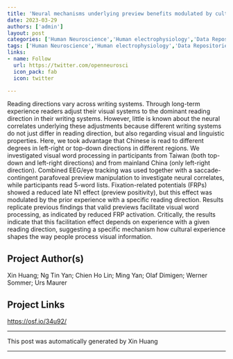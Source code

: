 ```yaml
---
title: 'Neural mechanisms underlying preview benefits modulated by cultural experience of reading direction'
date: 2023-03-29
authors: ['admin']
layout: post
categories: ['Human Neuroscience','Human electrophysiology','Data Repositories','Journal']
tags: ['Human Neuroscience','Human electrophysiology','Data Repositories','Journal']
links:
- name: Follow
  url: https://twitter.com/openneurosci
  icon_pack: fab
  icon: twitter

---
```

Reading directions vary across writing systems. Through long-term experience readers adjust their visual systems to the dominant reading direction in their writing systems. However, little is known about the neural correlates underlying these adjustments because different writing systems do not just differ in reading direction, but also regarding visual and linguistic properties. Here, we took advantage that Chinese is read to different degrees in left-right or top-down directions in different regions. We investigated visual word processing in participants from Taiwan (both top-down and left-right directions) and from mainland China (only left-right direction). Combined EEG/eye tracking was used together with a saccade-contingent parafoveal preview manipulation to investigate neural correlates, while participants read 5-word lists. Fixation-related potentials (FRPs) showed a reduced late N1 effect (preview positivity), but this effect was modulated by the prior experience with a specific reading direction. Results replicate previous findings that valid previews facilitate visual word processing, as indicated by reduced FRP activation. Critically, the results indicate that this facilitation effect depends on experience with a given reading direction, suggesting a specific mechanism how cultural experience shapes the way people process visual information.
## Project Author(s)
Xin Huang; Ng Tin Yan; Chien Ho Lin; Ming Yan; Olaf Dimigen; Werner Sommer; Urs Maurer
## Project Links
https://osf.io/34u92/
***
This post was automatically generated by
Xin Huang
***

